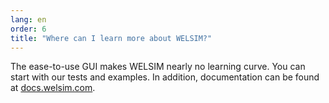 ```yaml
---
lang: en
order: 6
title: "Where can I learn more about WELSIM?"
---
```


The ease-to-use GUI makes WELSIM nearly no learning curve. You can start with our tests and examples. 
In addition, documentation can be found at [docs.welsim.com](https://docs.welsim.com).
